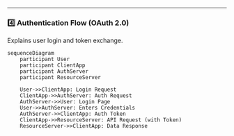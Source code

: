 
---

### 4️⃣ **Authentication Flow (OAuth 2.0)**  
Explains user login and token exchange.


```mermaid
sequenceDiagram
    participant User
    participant ClientApp
    participant AuthServer
    participant ResourceServer

    User->>ClientApp: Login Request
    ClientApp->>AuthServer: Auth Request
    AuthServer->>User: Login Page
    User->>AuthServer: Enters Credentials
    AuthServer->>ClientApp: Auth Token
    ClientApp->>ResourceServer: API Request (with Token)
    ResourceServer->>ClientApp: Data Response
